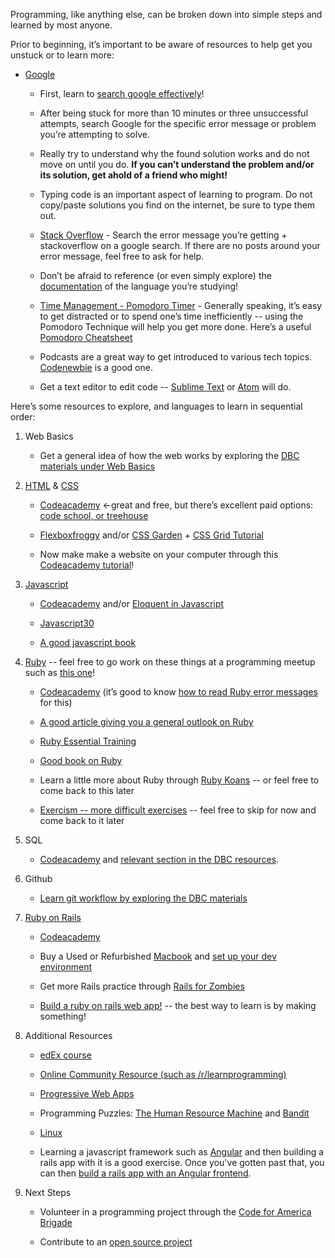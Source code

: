 Programming, like anything else, can be broken down into simple steps and learned by most anyone.

Prior to beginning, it’s important to be aware of resources to help get you unstuck or to learn more:

* [Google](https://www.google.com/)

    * First, learn to [search google effectively](https://www.reddit.com/r/LifeProTips/comments/3yis0k/lpt_how_to_get_the_most_out_of_googlesearch/)!

    * After being stuck for more than 10 minutes or three unsuccessful attempts, search Google for the specific error message or problem you’re attempting to solve.

    * Really try to understand why the found solution works and do not move on until you do. **If you can’t understand the problem and/or its solution, get ahold of a friend who might!**
    
    
    * Typing code is an important aspect of learning to program. Do not copy/paste solutions you find on the internet, be sure to type them out.

   * [Stack Overflow](https://stackoverflow.com/) - Search the error message you’re getting + stackoverflow on a google search. If there are no posts around your error message, feel free to ask for help.

   * Don’t be afraid to reference (or even simply explore) the [documentation](http://devdocs.io/ruby~2.4/) of the language you’re studying!

   * [Time Management - Pomodoro Timer](https://cirillocompany.de/pages/pomodoro-technique) - Generally speaking, it’s easy to get distracted or to spend one’s time inefficiently -- using the Pomodoro Technique will help you get more done. Here’s a useful [Pomodoro Cheatsheet](http://i.imgur.com/zB4YdEi.png)

   * Podcasts are a great way to get introduced to various tech topics. [Codenewbie](https://www.codenewbie.org/podcast) is a good one.

   * Get a text editor to edit code --  [Sublime Text](http://www.sublimetext.com/2) or [Atom](https://atom.io/) will do.

Here’s some resources to explore, and languages to learn in sequential order:

1. Web Basics

    * Get a general idea of how the web works by exploring the [DBC materials under Web Basics](https://github.com/Devbootcamp/phase-0-handbook/blob/master/resources.md#web-basics)

2. [HTML](http://devdocs.io/html/) & [CSS](http://devdocs.io/css/)

    * [Codeacademy](https://www.codecademy.com/learn/web) ←great and free, but there’s excellent paid options: [code school, or treehouse](https://www.reddit.com/r/learnprogramming/comments/1dvhrt/codecademy_vs_code_school_vs_treehouse/)

    * [Flexboxfroggy](http://flexboxfroggy.com/) and/or [CSS Garden](http://cssgridgarden.com/) + [CSS Grid Tutorial](https://mozilladevelopers.github.io/playground/)

    * Now make make a website on your computer through this [Codeacademy tutorial](https://www.codecademy.com/articles/local-web-page)!

3. [Javascript](http://devdocs.io/javascript/)

    * [Codeacademy](https://www.codecademy.com/learn/javascript) and/or [Eloquent in Javascript](http://eloquentjavascript.net/)

    * [Javascript30](https://javascript30.com/)

    * [A good javascript book](https://github.com/Devbootcamp/phase-0-handbook/blob/master/resources.md#web-basics)

4. [Ruby](http://devdocs.io/ruby/) -- feel free to go work on these things at a programming meetup such as [this one](https://www.meetup.com/dcruby/)!

    * [Codeacademy](https://www.codecademy.com/learn/learn-rails) (it’s good to know [how to read Ruby error messages](https://learn.co/lessons/ruby-lecture-reading-error-messages) for this)

    * [A good article giving you a general outlook on Ruby](https://hackhands.com/beginners-guide-ruby/)

    * [Ruby Essential Training](https://www.lynda.com/Ruby-tutorials/essential-training/47905-2.html?srchtrk=index:1%0Alinktypeid:2%0Aq:ruby%0Apage:1%0As:relevance%0Asa:true%0Aproducttypeid:2)

    * [Good book on Ruby](http://poignant.guide/)

    * Learn a little more about Ruby through [Ruby Koans](http://rubykoans.com/) -- or feel free to come back to this later

    * [Exercism -- more difficult exercises](http://exercism.io/languages/ruby/about) -- feel free to skip for now and come back to it later

5. SQL

    * [Codeacademy](https://www.codecademy.com/learn/learn-sql) and [relevant section in the DBC resources](https://github.com/Devbootcamp/phase-0-handbook/blob/master/resources.md#SQL-and-Databases).

6. Github

    * [Learn git workflow by exploring the DBC materials](https://github.com/Devbootcamp/phase-0-handbook/blob/master/resources.md#github)

7. [Ruby on Rails](http://devdocs.io/rails/)

    * [Codeacademy](https://www.codecademy.com/learn/learn-rails)

    * Buy a Used or Refurbished [Macbook](https://www.amazon.com/Apple-MacBook-15-4-Inch-Laptop-Yosemite/dp/B00PZLRWVE/ref=pd_sbs_147_4?_encoding=UTF8&pd_rd_i=B00PZLRWVE&pd_rd_r=4S2TWVDYFN5F2HC06GTY&pd_rd_w=yYbjY&pd_rd_wg=cWZlC&psc=1&refRID=4S2TWVDYFN5F2HC06GTY) and [set up your dev environment](https://github.com/codehbs/computer-setup/blob/master/mac-instructions.md)

    * Get more Rails practice through [Rails for Zombies](http://railsforzombies.org/)

    * [Build a ruby on rails web app!](https://emkaydeum.wordpress.com/2016/04/28/tutorial-build-a-rails-app-using-the-nasa-astronomy-photo-of-the-day-api/) -- the best way to learn is by making something!

8. Additional Resources

    * [edEx course](https://www.edx.org/course/introduction-computer-science-mitx-6-00-1x-11)

    * [Online Community Resource (such as /r/learnprogramming)](https://www.reddit.com/r/learnprogramming/wiki/index)

    * [Progressive Web Apps](https://developers.google.com/web/ilt/pwa/)

    * Programming Puzzles: [The Human Resource Machine](https://tomorrowcorporation.com/humanresourcemachine) and [Bandit](http://overthewire.org/wargames/bandit/)

    * [Linux](https://bash.cyberciti.biz/guide/Main_Page)
    
    * Learning a javascript framework such as [Angular](https://thinkster.io/a-better-way-to-learn-angularjs) and then building a rails app with it is a good exercise. Once you've gotten past that, you can then [build a rails app with an Angular frontend](https://thinkster.io/tutorials/angular-rails).

9. Next Steps

    * Volunteer in a programming project through the [Code for America Brigade](http://brigade.codeforamerica.org/brigade/)

    * Contribute to an [open source project](https://github.com/MunGell/awesome-for-beginners)
